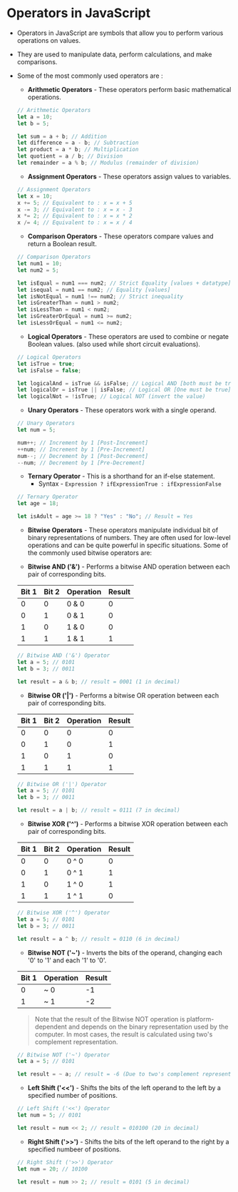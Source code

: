# Operators in JavaScript

- Operators in JavaScript are symbols that allow you to perform various operations on values.
- They are used to manipulate data, perform calculations, and make comparisons.
- Some of the most commonly used operators are :
  - **Arithmetic Operators** - These operators perform basic mathematical operations.
  ```js
  // Arithmetic Operators
  let a = 10;
  let b = 5;

  let sum = a + b; // Addition
  let difference = a - b; // Subtraction
  let product = a * b; // Multiplication
  let quotient = a / b; // Division
  let remainder = a % b; // Modulus (remainder of division)
  ```
  - **Assignment Operators** - These operators assign values to variables.
  ```js
  // Assignment Operators
  let x = 10; 
  x += 5; // Equivalent to : x = x + 5
  x -= 3; // Equivalent to : x = x - 3
  x *= 2; // Equivalent to : x = x * 2
  x /= 4; // Equivalent to : x = x / 4
  ```
  - **Comparison Operators** - These operators compare values and return a Boolean result.
  ```js
  // Comparison Operators
  let num1 = 10;
  let num2 = 5;

  let isEqual = num1 === num2; // Strict Equality [values + datatype]
  let isequal = num1 == num2; // Equality [values]
  let isNotEqual = num1 !== num2; // Strict inequality
  let isGreaterThan = num1 > num2; 
  let isLessThan = num1 < num2;
  let isGreaterOrEqual = num1 >= num2;
  let isLessOrEqual = num1 <= num2;
  ```
  - **Logical Operators** - These operators are used to combine or negate Boolean values. (also used while short circuit evaluations).
  ```js
  // Logical Operators
  let isTrue = true;
  let isFalse = false;

  let logicalAnd = isTrue && isFalse; // Logical AND [both must be true]
  let logicalOr = isTrue || isFalse; // Logical OR [One must be true]
  let logicalNot = !isTrue; // Logical NOT (invert the value)
  ```
  - **Unary Operators** - These operators work with a single operand.
  ```js
  // Unary Operators
  let num = 5;

  num++; // Increment by 1 [Post-Increment]
  ++num; // Increment by 1 [Pre-Increment]
  num--; // Decrement by 1 [Post-Decrement]
  --num; // Decrement by 1 [Pre-Decrement]
  ```
  - **Ternary Operator** - This is a shorthand for an if-else statement. 
    - Syntax - ``Expression ? ifExpressionTrue : ifExpressionFalse``
  ```js
  // Ternary Operator
  let age = 18;

  let isAdult = age >= 18 ? "Yes" : "No"; // Result = Yes
  ```
  - **Bitwise Operators** - These operators manipulate individual bit of binary representations of numbers. They are often used for low-level operations and can be quite powerful in specific situations. Some of the commonly used bitwise operators are:
  
  - **Bitwise AND ('&')** - Performs a bitwise AND operation between each pair of corresponding bits.
  
  |Bit 1 |Bit 2 |Operation |Result|
  |------|------|----------|------|
  |0     |0     |0 & 0     |0     |
  |0     |1     |0 & 1     |0     |
  |1     |0     |1 & 0     |0     |
  |1     |1     |1 & 1     |1     |

  ```js
  // Bitwise AND ('&') Operator
  let a = 5; // 0101
  let b = 3; // 0011

  let result = a & b; // result = 0001 (1 in decimal)
  ```

    - **Bitwise OR ('|')** - Performs a bitwise OR operation between each pair of corresponding bits.
  
  |Bit 1 |Bit 2 |Operation |Result|
  |------|------|----------|------|
  |0     |0     |0 | 0     |0     |
  |0     |1     |0 | 1     |1     |
  |1     |0     |1 | 0     |1     |
  |1     |1     |1 | 1     |1     |

  ```js
  // Bitwise OR ('|') Operator
  let a = 5; // 0101
  let b = 3; // 0011

  let result = a | b; // result = 0111 (7 in decimal)
  ```

  - **Bitwise XOR ('^')** - Performs a bitwise XOR operation between each pair of corresponding bits.
  
  |Bit 1 |Bit 2 |Operation |Result|
  |------|------|----------|------|
  |0     |0     |0 ^ 0     |0     |
  |0     |1     |0 ^ 1     |1     |
  |1     |0     |1 ^ 0     |1     |
  |1     |1     |1 ^ 1     |0     |

  ```js
  // Bitwise XOR ('^') Operator
  let a = 5; // 0101
  let b = 3; // 0011

  let result = a ^ b; // result = 0110 (6 in decimal)
  ```

  - **Bitwise NOT ('~')** - Inverts the bits of the operand, changing each '0' to '1' and each '1' to '0'.
  
  |Bit 1 |Operation |Result|
  |------|----------|------|
  |0     |~ 0       |-1    |
  |1     |~ 1       |-2    |

  > Note that the result of the Bitwise NOT operation is platform-dependent and depends on the binary representation used by the computer. In most cases, the result is calculated using two's complement representation.

  ```js
  // Bitwise NOT ('~') Operator
  let a = 5; // 0101

  let result = ~ a; // result = -6 (Due to two's complement representation)
  ```

  - **Left Shift ('<<')** - Shifts the bits of the left operand to the left by a specified number of positions.
  
  ```js
  // Left Shift ('<<') Operator
  let num = 5; // 0101

  let result = num << 2; // result = 010100 (20 in decimal)
  ```

  - **Right Shift ('>>')** - Shifts the bits of the left operand to the right by a specified numbeer of positions.
  
  ```js
  // Right Shift ('>>') Operator
  let num = 20; // 10100

  let result = num >> 2; // result = 0101 (5 in decimal)
  ```
  
